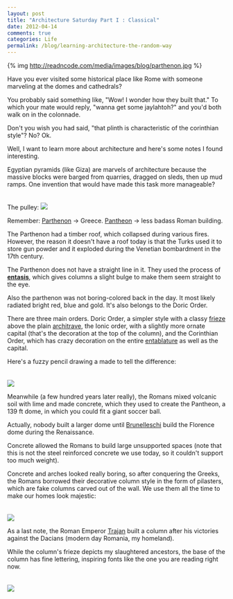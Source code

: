 ```yaml
---
layout: post
title: "Architecture Saturday Part I : Classical"
date: 2012-04-14
comments: true
categories: Life
permalink: /blog/learning-architecture-the-random-way
---
```


{% img http://readncode.com/media/images/blog/parthenon.jpg %}

Have you ever visited some historical place like Rome with someone marveling at the domes and cathedrals? 

You probably said something like, "Wow! I wonder how they built that." To which your mate would reply, "wanna get some jaylahtoh?" and you'd both walk on in the colonnade.

Don't you wish you had said, "that plinth is characteristic of the corinthian style"? No? Ok.

Well, I want to learn more about architecture and here's some notes I found interesting.

Egyptian pyramids (like Giza) are marvels of architecture because the massive blocks were barged from quarries, dragged on sleds, then up mud ramps. One invention that would have made this task more manageable? 

The pulley:
<img style="margin-top: 20px" src="http://upload.wikimedia.org/wikipedia/commons/thumb/8/86/Pulley1a.svg/80px-Pulley1a.svg.png" />

Remember: [Parthenon](http://en.wikipedia.org/wiki/Parthenon) -> Greece. [Pantheon](http://en.wikipedia.org/wiki/Pantheon,_Rome) -> less badass Roman building.

The Parthenon had a timber roof, which collapsed during various fires. However, the reason it doesn't have a roof today is that the Turks used it to store gun powder and it exploded during the Venetian bombardment in the 17th century.

The Parthenon does not have a straight line in it. They used the process of **[entasis](http://en.wikipedia.org/wiki/Entasis)**, which gives columns a slight bulge to make them seem straight to the eye.

Also the parthenon was not boring-colored back in the day. It most likely radiated bright red, blue and gold. It's also belongs to the Doric Order.

There are three main orders. Doric Order, a simpler style with a classy [frieze](http://en.wikipedia.org/wiki/Frieze) above the plain [architrave](http://en.wikipedia.org/wiki/Architrave), the Ionic order, with a slightly more ornate capital (that's the decoration at the top of the column), and the Corinthian Order, which has crazy decoration on the entire [entablature](http://en.wikipedia.org/wiki/Entablature) as well as the capital.

Here's a fuzzy pencil drawing a made to tell the difference:

<img style="margin-top: 20px" src="http://readncode.com/media/images/blog/roman_orders.jpg" />

Meanwhile (a few hundred years later really), the Romans mixed volcanic soil with lime and made concrete, which they used to create the Pantheon, a 139 ft dome, in which you could fit a giant soccer ball.

Actually, nobody built a larger dome until [Brunelleschi](http://en.wikipedia.org/wiki/Filippo_Brunelleschi) build the Florence dome during the Renaissance.

Concrete allowed the Romans to build large unsupported spaces (note that this is not the steel reinforced concrete we use today, so it couldn't support too much weight).

Concrete and arches looked really boring, so after conquering the Greeks, the Romans borrowed their decorative column style in the form of pilasters, which are fake columns carved out of the wall. We use them all the time to make our homes look majestic:

<img style="margin-top: 20px" src="http://gallery.mdah.state.ms.us/albums/uploads/10-21-08/normal_Capital_on_top_of_pilaster_in_House_Gallery.JPG" />

As a last note, the Roman Emperor [Trajan](http://en.wikipedia.org/wiki/Trajan) built a column after his victories against the Dacians (modern day Romania, my homeland). 

While the column's frieze depicts my slaughtered ancestors, the base of the column has fine lettering, inspiring fonts like the one you are reading right now.

<img style="margin-top: 20px" src="http://3.bp.blogspot.com/-ufWMxhznedo/Tw84uG_BokI/AAAAAAAAMxE/ue5WRQY8txA/s1600/6a00d834516c0669e200e54f369d718834-800wi.png" />
